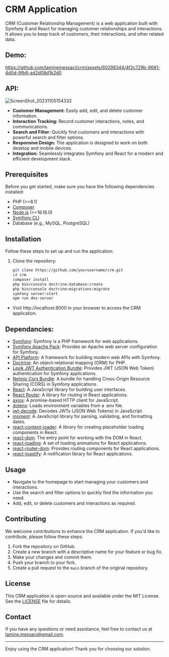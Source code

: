 # CRM Application

CRM (Customer Relationship Management) is a web application built with Symfony 6 and React for managing customer relationships and interactions. It allows you to keep track of customers, their interactions, and other related data.
## Demo: 



https://github.com/laminemessaci/crm/assets/60298344/4f2c729b-9681-4d0d-9fb6-ad2d08d1b2d0


## API: 
![ScreenShot_20231105154332](https://github.com/laminemessaci/crm/assets/60298344/8bf3b0f5-b166-4e05-b90c-aabb8651802e)



- **Customer Management:** Easily add, edit, and delete customer information.
- **Interaction Tracking:** Record customer interactions, notes, and communications.
- **Search and Filter:** Quickly find customers and interactions with powerful search and filter options.
- **Responsive Design:** The application is designed to work on both desktop and mobile devices.
- **Integration:** Seamlessly integrates Symfony and React for a modern and efficient development stack.

## Prerequisites

Before you get started, make sure you have the following dependencies installed:

- PHP (>=8.1)
- [Composer](https://getcomposer.org/)
- [Node.js](https://nodejs.org/) (>=16.16.0)
- [Symfony CLI](https://symfony.com/download)
- Database (e.g., MySQL, PostgreSQL)

## Installation

Follow these steps to set up and run the application:

1. Clone the repository:

   ```bash
   git clone https://github.com/yourusername/crm.git
   cd crm
   composer install
   php bin/console doctrine:database:create
   php bin/console doctrine:migrations:migrate
   symfony server:start
   npm run dev-server

* Visit http://localhost:8000 in your browser to access the CRM application.

  
## Dependancies: 

- [Symfony](https://symfony.com/): Symfony is a PHP framework for web applications.
- [Symfony Apache Pack](https://symfony.com/doc/current/setup/web_server_configuration.html): Provides an Apache web server configuration for Symfony.
- [API Platform](https://api-platform.com/): A framework for building modern web APIs with Symfony.
- [Doctrine](https://www.doctrine-project.org/): An object-relational mapping (ORM) for PHP.
- [Lexik JWT Authentication Bundle](https://github.com/lexik/LexikJWTAuthenticationBundle): Provides JWT (JSON Web Token) authentication for Symfony applications.
- [Nelmio Cors Bundle](https://github.com/nelmio/NelmioCorsBundle): A bundle for handling Cross-Origin Resource Sharing (CORS) in Symfony applications.
- [React](https://reactjs.org/): A JavaScript library for building user interfaces.
- [React Router](https://reactrouter.com/): A library for routing in React applications.
- [axios](https://axios-http.com/): A promise-based HTTP client for JavaScript.
- [dotenv](https://www.npmjs.com/package/dotenv): Loads environment variables from a .env file.
- [jwt-decode](https://www.npmjs.com/package/jwt-decode): Decodes JWTs (JSON Web Tokens) in JavaScript.
- [moment](https://momentjs.com/): A JavaScript library for parsing, validating, and formatting dates.
- [react-content-loader](https://github.com/danilowoz/react-content-loader): A library for creating placeholder loading components in React.
- [react-dom](https://reactjs.org/docs/react-dom.html): The entry point for working with the DOM in React.
- [react-loading](https://www.npmjs.com/package/react-loading): A set of loading animations for React applications.
- [react-router-dom](https://reactrouter.com/web/guides/quick-start): Provides routing components for React applications.
- [react-toastify](https://fkhadra.github.io/react-toastify/): A notification library for React applications.

## Usage

- Navigate to the homepage to start managing your customers and interactions.
- Use the search and filter options to quickly find the information you need.
- Add, edit, or delete customers and interactions as required.

## Contributing

We welcome contributions to enhance the CRM application. If you'd like to contribute, please follow these steps:

1. Fork the repository on GitHub.
2. Create a new branch with a descriptive name for your feature or bug fix.
3. Make your changes and commit them.
4. Push your branch to your fork.
5. Create a pull request to the `main` branch of the original repository.

## License

This CRM application is open-source and available under the MIT License. See the [LICENSE](LICENSE) file for details.

## Contact

If you have any questions or need assistance, feel free to contact us at [lamine.messaci@gmail.com](mailto:lamine.messaci@gmail.com).

---

Enjoy using the CRM application! Thank you for choosing our solution.




